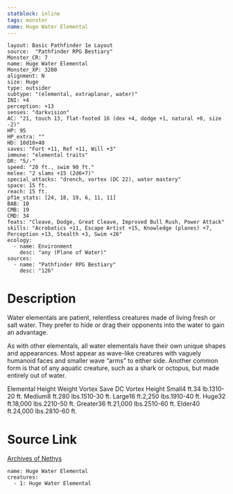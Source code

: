 ```yaml
---
statblock: inline
tags: monster
name: Huge Water Elemental
---
```

```statblock
layout: Basic Pathfinder 1e Layout
source:  "Pathfinder RPG Bestiary"
Monster_CR: 7
name: Huge Water Elemental
Monster_XP: 3200
alignment: N
size: Huge
type: outsider
subtype: "(elemental, extraplanar, water)"
INI: +4
perception: +13
senses: "darkvision"
AC: "21, touch 13, flat-footed 16 (dex +4, dodge +1, natural +8, size -2)"
HP: 95
HP_extra: ""
HD: 10d10+40
saves: "Fort +11, Ref +11, Will +3"
immune: "elemental traits"
DR: "5/-"
speed: "20 ft., swim 90 ft."
melee: "2 slams +15 (2d6+7)"
special_attacks: "drench, vortex (DC 22), water mastery"
space: 15 ft.
reach: 15 ft.
pf1e_stats: [24, 18, 19, 6, 11, 11]
BAB: 10
CMB: 19
CMD: 34
feats: "Cleave, Dodge, Great Cleave, Improved Bull Rush, Power Attack"
skills: "Acrobatics +11, Escape Artist +15, Knowledge (planes) +7, Perception +13, Stealth +3, Swim +26"
ecology:
  - name: Environment
    desc: "any (Plane of Water)"
sources:
  - name: "Pathfinder RPG Bestiary"
    desc: "126"
```
# Description
Water elementals are patient, relentless creatures made of living fresh or salt water. They prefer to hide or drag their opponents into the water to gain an advantage.

As with other elementals, all water elementals have their own unique shapes and appearances. Most appear as wave-like creatures with vaguely humanoid faces and smaller wave “arms” to either side. Another common form is that of any aquatic creature, such as a shark or octopus, but made entirely out of water.

Elemental Height Weight Vortex Save DC Vortex Height Small4 ft.34 lb.1310-20 ft. Medium8 ft.280 lbs.1510-30 ft. Large16 ft.2,250 lbs.1910-40 ft. Huge32 ft.18,000 lbs.2210-50 ft. Greater36 ft.21,000 lbs.2510-60 ft. Elder40 ft.24,000 lbs.2810-60 ft.
# Source Link
[Archives of Nethys](https://aonprd.com/MonsterDisplay.aspx?ItemName=Huge%20Water%20Elemental)
```encounter-table
name: Huge Water Elemental
creatures:
  - 1: Huge Water Elemental
```
